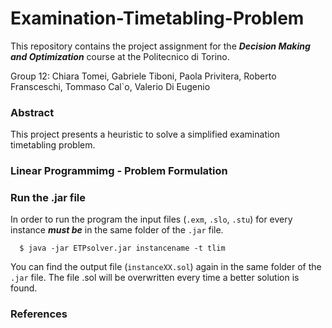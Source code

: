 # Examination-Timetabling-Problem
This repository contains the project assignment for the _**Decision Making and Optimization**_ course at the Politecnico di Torino. 

Group 12: Chiara Tomei, Gabriele Tiboni, Paola Privitera, Roberto Fransceschi, Tommaso Cal\`o, Valerio Di Eugenio

### Abstract
This project presents a heuristic to solve a simplified examination timetabling problem. 

### Linear Programmimg - Problem Formulation


### Run the .jar file
In order to run the program the input files (`.exm`, `.slo`, `.stu`) for every instance _**must be**_ in the same folder of the `.jar` file.

      $ java -jar ETPsolver.jar instancename -t tlim

You can find the output file (`instanceXX.sol`) again in the same folder of the `.jar` file. The file .sol will be overwritten
every time a better solution is found.

### References

